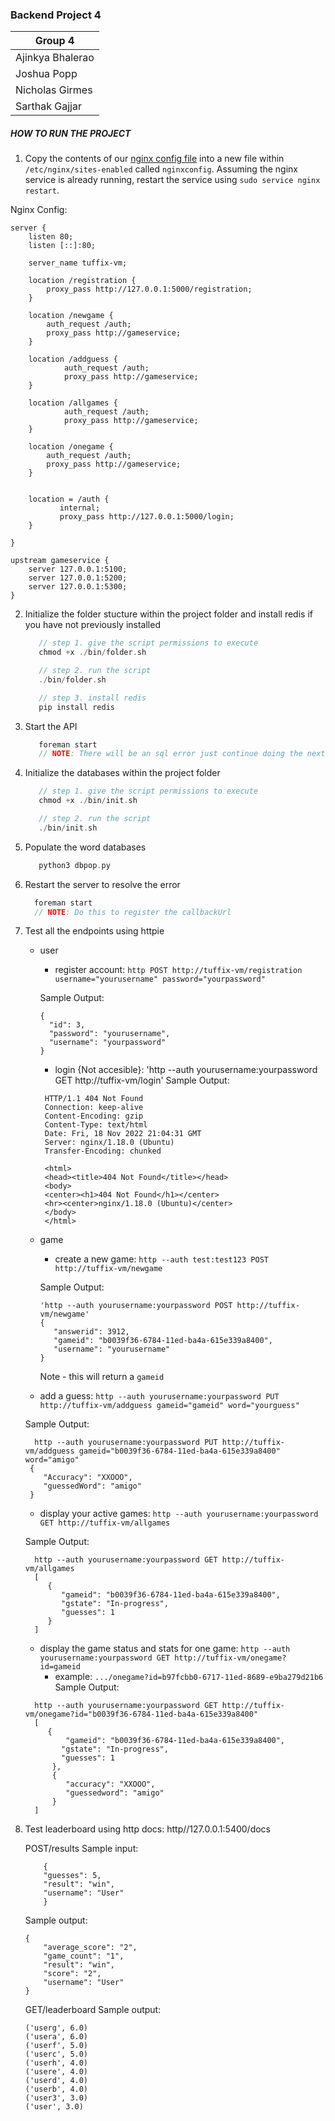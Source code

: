 ### Backend Project 4

| Group 4          |
| ---------------  |
| Ajinkya Bhalerao |
| Joshua Popp      |
| Nicholas Girmes  |
| Sarthak Gajjar   |

##### HOW TO RUN THE PROJECT

1. Copy the contents of our [nginx config file](https://github.com/ktranfullerton2000/Web-Back-End-Project3/blob/main/nginxconfig.txt) into a new file within `/etc/nginx/sites-enabled` called `nginxconfig`. Assuming the nginx service is already running, restart the service using `sudo service nginx restart`.

Nginx Config:

```
server {
    listen 80;
    listen [::]:80;

    server_name tuffix-vm;

    location /registration {
        proxy_pass http://127.0.0.1:5000/registration;
    }

    location /newgame {
        auth_request /auth;
        proxy_pass http://gameservice;
    }

    location /addguess {
            auth_request /auth;
            proxy_pass http://gameservice;
    }

    location /allgames {
            auth_request /auth;
            proxy_pass http://gameservice;
    }

    location /onegame {
        auth_request /auth;
        proxy_pass http://gameservice;
    }


    location = /auth {
           internal;
           proxy_pass http://127.0.0.1:5000/login;
    }

}

upstream gameservice {
    server 127.0.0.1:5100;
    server 127.0.0.1:5200;
    server 127.0.0.1:5300;
}
```

2. Initialize the folder stucture within the project folder and install redis if you have not previously installed

   ```c
      // step 1. give the script permissions to execute
      chmod +x ./bin/folder.sh

      // step 2. run the script
      ./bin/folder.sh
   ```

   ```c
      // step 3. install redis
      pip install redis
   ```

3. Start the API

   ```c
      foreman start
      // NOTE: There will be an sql error just continue doing the next steps
   ```

4. Initialize the databases within the project folder

   ```c
      // step 1. give the script permissions to execute
      chmod +x ./bin/init.sh

      // step 2. run the script
      ./bin/init.sh
   ```

5. Populate the word databases

   ```c
      python3 dbpop.py
   ```

6. Restart the server to resolve the error

    ```c
      foreman start
      // NOTE: Do this to register the callbackUrl
    ```

7. Test all the endpoints using httpie
   - user
      - register account: `http POST http://tuffix-vm/registration username="yourusername" password="yourpassword"`

       Sample Output:
       ```
      {
         "id": 3,
         "password": "yourusername",
         "username": "yourpassword"
      }
      ```
     - login {Not accesible}: 'http --auth yourusername:yourpassword GET http://tuffix-vm/login'
     Sample Output:
     ```
      HTTP/1.1 404 Not Found
      Connection: keep-alive
      Content-Encoding: gzip
      Content-Type: text/html
      Date: Fri, 18 Nov 2022 21:04:31 GMT
      Server: nginx/1.18.0 (Ubuntu)
      Transfer-Encoding: chunked

      <html>
      <head><title>404 Not Found</title></head>
      <body>
      <center><h1>404 Not Found</h1></center>
      <hr><center>nginx/1.18.0 (Ubuntu)</center>
      </body>
      </html>
      ```
   - game

      - create a new game: `http --auth test:test123 POST http://tuffix-vm/newgame`

      Sample Output:
      ```
      'http --auth yourusername:yourpassword POST http://tuffix-vm/newgame'
      {
         "answerid": 3912,
         "gameid": "b0039f36-6784-11ed-ba4a-615e339a8400",
         "username": "yourusername"
      }
      ```
      Note - this will return a `gameid`
    - add a guess: `http --auth yourusername:yourpassword PUT http://tuffix-vm/addguess gameid="gameid" word="yourguess"`

    Sample Output:
    ```
      http --auth yourusername:yourpassword PUT http://tuffix-vm/addguess gameid="b0039f36-6784-11ed-ba4a-615e339a8400" word="amigo"
     {
        "Accuracy": "XXOOO",
        "guessedWord": "amigo"
     }
     ```
    - display your active games: `http --auth yourusername:yourpassword GET http://tuffix-vm/allgames`

    Sample Output:
    ```
      http --auth yourusername:yourpassword GET http://tuffix-vm/allgames
      [
         {
            "gameid": "b0039f36-6784-11ed-ba4a-615e339a8400",
            "gstate": "In-progress",
            "guesses": 1
         }
      ]
      ```
    - display the game status and stats for one game: `http --auth yourusername:yourpassword GET http://tuffix-vm/onegame?id=gameid`
       - example: `.../onegame?id=b97fcbb0-6717-11ed-8689-e9ba279d21b6`
    Sample Output:
    ```
      http --auth yourusername:yourpassword GET http://tuffix-vm/onegame?id="b0039f36-6784-11ed-ba4a-615e339a8400"
      [
         {
             "gameid": "b0039f36-6784-11ed-ba4a-615e339a8400",
            "gstate": "In-progress",
            "guesses": 1
          },
          {
             "accuracy": "XXOOO",
             "guessedword": "amigo"
          }
      ]
      ```
8. Test leaderboard using http docs: http//127.0.0.1:5400/docs

    POST/results
    Sample input:
    ```
        {
        "guesses": 5,
        "result": "win",
        "username": "User"
        }
    ```
    Sample output:
    ```
    {
        "average_score": "2",
        "game_count": "1",
        "result": "win",
        "score": "2",
        "username": "User"
    }
    ```

    GET/leaderboard
    Sample output:
    ```
    ('userg', 6.0)
    ('usera', 6.0)
    ('userf', 5.0)
    ('userc', 5.0)
    ('userh', 4.0)
    ('usere', 4.0)
    ('userd', 4.0)
    ('userb', 4.0)
    ('user3', 3.0)
    ('user', 3.0)
    ```
